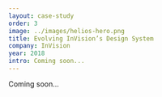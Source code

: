 ```yaml
---
layout: case-study
order: 3
image: ../images/helios-hero.png
title: Evolving InVision’s Design System
company: InVision
year: 2018
intro: Coming soon...
---
```


Coming soon...